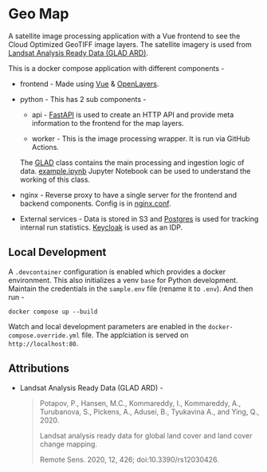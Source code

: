# Geo Map

A satellite image processing application with a Vue frontend to see the Cloud Optimized GeoTIFF image layers. The satellite imagery is used from [Landsat Analysis Ready Data (GLAD ARD)](https://glad.umd.edu/ard/home). 

This is a docker compose application with different components -

- frontend - Made using [Vue](https://vuejs.org/) & [OpenLayers](https://vue3openlayers.netlify.app/).

- python - This has 2 sub components -
  - api - [FastAPI](https://fastapi.tiangolo.com/) is used to create an HTTP API and provide meta information to the frontend for the map layers.

  - worker - This is the image processing wrapper. It is run via GitHub Actions.

  The [GLAD](lib/glad.py) class contains the main processing and ingestion logic of data. [example.ipynb](example.ipynb) Jupyter Notebook can be used to understand the working of this class.

- nginx - Reverse proxy to have a single server for the frontend and backend components. Config is in [nginx.conf](nginx.conf).

- External services - Data is stored in S3 and [Postgres](https://www.postgresql.org/) is used for tracking internal run statistics. [Keycloak](https://www.keycloak.org/) is used as an IDP.


## Local Development
A `.devcontainer` configuration is enabled which provides a docker environment. This also initializes a venv `base` for Python development.
Maintain the credentials in the `sample.env` file (rename it to `.env`). And then run - 
```
docker compose up --build
``` 
Watch and local development parameters are enabled in the `docker-compose.override.yml` file. The applciation is served on `http://localhost:80`.


## Attributions
- Landsat Analysis Ready Data (GLAD ARD) -

  > Potapov, P., Hansen, M.C., Kommareddy, I., Kommareddy, A., Turubanova, S., Pickens, A., Adusei, B., Tyukavina A., and Ying, Q., 2020.
  > 
  > Landsat analysis ready data for global land cover and land cover change mapping.
  > 
  > Remote Sens. 2020, 12, 426; doi:10.3390/rs12030426.
